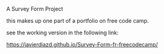 A Survey Form Project

this makes up one part of a portfolio on free code camp.

see the working version in the following link:

https://javierdiazd.github.io/Survey-Form-fr-freecodecamp/
